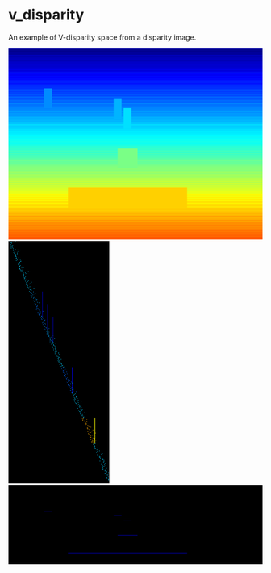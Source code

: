 # v_disparity
An example of V-disparity space from a disparity image.

![disparity](./disparity.png "disparity")
![vdisp](./v_disparity.png "v_disparity")
![udisp](./u_disparity.png "u_disparity")
